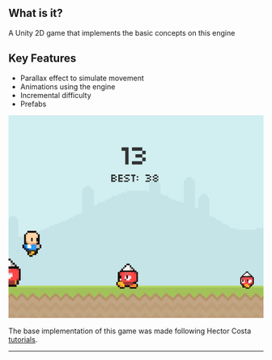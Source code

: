 ## What is it?

A Unity 2D game that implements the basic concepts on this engine

## Key Features

* Parallax effect to simulate movement
* Animations using the engine
* Incremental difficulty
* Prefabs  


<p align="center">
  <img src="https://github.com/alv2r/jump-jump/blob/master/Assets/Backgrounds/ProjectScreenshot.png" alt="Game Screenshot"/>
</p>


The base implementation of this game was made following Hector Costa [tutorials](https://www.youtube.com/user/Servorius).

---
